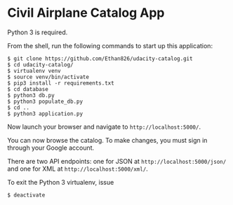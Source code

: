 # Civil Airplane Catalog App

Python 3 is required.

From the shell, run the following commands to start up this application:

    $ git clone https://github.com/Ethan826/udacity-catalog.git
    $ cd udacity-catalog/
    $ virtualenv venv
    $ source venv/bin/activate
    $ pip3 install -r requirements.txt
    $ cd database
    $ python3 db.py
    $ python3 populate_db.py
    $ cd ..
    $ python3 application.py

Now launch your browser and navigate to `http://localhost:5000/`.

You can now browse the catalog. To make changes, you must sign in through
your Google account.

There are two API endpoints: one for JSON at `http://localhost:5000/json/`
and one for XML at `http://localhost:5000/xml/`.

To exit the Python 3 virtualenv, issue

    $ deactivate

